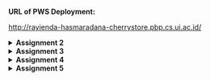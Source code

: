 **URL of PWS Deployment:**

http://rayienda-hasmaradana-cherrystore.pbp.cs.ui.ac.id/

<details>
<Summary><b>Assignment 2</b></Summary>

Questions and Answers
1. Explain how you implemented the checklist above step-by-step (not just following the tutorial)

**Project Implementation**

Creating a new Django project
- made a new directory `cherry-shop` for this project.
- activated virtual environment on the directory `cherry-shop` to avoid Python version conflicts with the command:

```
env\Scripts\activate
```

- made a new file `requirements.txt` and filled it with the following:
```
django
gunicorn
whitenoise
psycopg2-binary
requests
urllib3
```
and installed them with:
```
pip install -r requirements.txt
```

- Initialized the project with:
```
django-admin startproject cherry_shop .
```

- after the project is installed, I added `"localhost"` and `"127.0.0.1"` as a part of the list `ALLOWED_HOST` in the file `settings.py`


- Creating an application `main` in the project

- Made a new app `main` with command:
```
python manage.py startapp main
```
- Make the Template

After the app main is installed, I added `main` to the `INSTALLED_APPS` in the file `settings.py`.

- Made a new directory `template` inside the directory `main` and created a new file `main.html` as a template, and filled `main.html` with placeholder fields `{{ application_name }}`, `{{ name }}`, and `{{ class }}` where the context will be later provided by `views.py`.

- Made the model Product in `models.py` with the attributes name, price, and description.

```
from django.db import models

class Product(models.Model):
    name = models.CharField(max_length=255)
    price = models.IntegerField()
    description = models.TextField()
```

- After the main HTML is done, I created a function `show_main` in `views.py` that will give back response as an HTML template that shows the name of the application, my name, and class.

```
from django.shortcuts import render

def show_main(request):
    context = {
        'application_name': 'cherry-shop',
        'class': 'PBD KKI',
        'name': 'Rayienda Hasmaradana',
    }

    return render(request, "main.html", context)
```
URL Configuration
- Made the file `urls.py` on the directory `main` for routing the `show_main` function in `views.py` to `urls.py` and filled it with:
```
from django.urls import path
from main.views import show_main

app_name = 'main'

urlpatterns = [
    path('', show_main, name='show_main'),
]
```

- Then configured `urls.py` on the directory `cherry_shop` and filled with:
```
from django.contrib import admin
from django.urls import path, include


urlpatterns = [
    path('admin/', admin.site.urls),
    path('', include('main.urls')),

]
```
Git & PWS Deployment
- Made a new repository in github and connect it with my local repository.
- After connected, I did the command `add`, `commit` and `push` to push the changes to the remote repository.
- For deploying to PWS, I created a new PWS project named `cherrystore`, then added this to the list `ALLOWED_HOST`:
```
ALLOWED_HOSTS = ["localhost", "127.0.0.1", "rayienda-hasmaradana-cherrystore.pbp.cs.ui.ac.id"]
```
and push to PWS repository for the deployment.

2. Create a diagram that contains the request client to a Django-based web application and the response it gives, and explain the relationship between urls.py, views.py, models.py, and the html file.

![alt text](pbp_diagram.png)

3. The use of git in software development

Git works as the Version Control System that allows developers to track every changes in their code, and allows them to store their projects in remote repositores such as Github or Gitlab, developers can also collaborate with other developers as a team in the same project.

4. Why is Django used as the starting point for learning software development?

Because django supports rapid development and follows practices like the MVT architecture. It allows beginner developers to understand fundamental concepts like routin, templating, and database management without having to worrying about more codes. Django also has large and well-organized documentation, making it easier for beginners to find information and learn how to use the framework effectively. 

5. Why is the Django model called an ORM?

Because they map python objects to relational database, providing an abstraction layer that simplifies database interaction. ORM abstracts interactions with the database, making it easier to manage data and keeping code consistent and easy to understand.
</details>

<details>
<Summary><b>Assignment 3</b></Summary>

## Assignment 3 - PBD
---
 ### Explain why we need data delivery in implementing a platform.
 Data delivery is important because it supports accurate and timely information flow accross many components of the platform. This improves the platform's functionality and user experience while enabling real-time interaction and decision-making. Without it, the data needed to perform various operations can't be exchanged properly and the platform won't be able to function optimally.

 ### In your opinion, which is better, XML or JSON? Why is JSON more popular than XML?
 In my opinion, JSON is better, also it is more popular than XML because of its efficiency compared to XML. JSON also has simpler syntax, and JSON is integrated with JavaScript, making it to easier to implement on web applications.

 ### Explain the functional usage of is_valid() method in Django forms. Also explain why we need the method in forms.
 `is_valid()` in Django is used to validate data thats included in the form. This method checks if the data submitted by user is in the correct format. If it is valid it will give the result `True` and the data will be processed, if not it will give back `False` and user will get an error message. This method prevents users from submitting invalid data that might lead to errors and may result in security risks.

 ### Why do we need csrf_token when creating a form in Django? What could happen if we did not use csrf_token on a Django form? How could this be leveraged by an attacker?
 `csrf_token` is used to protect web applications from CSRF (Cross-Site Request Forgery) attacks. CSRF tokens ensure that form submissions are made by the authenticated user and not a malicious scripts from the attacker. If we don't add `csrf_token` to the Django form, an attacker could create a malicious request in the form of script/link that automatically sends a request to our server by taking the credentials of the active user. Without this token, the server cannot verify whether the request received comes from a legitimate source, allowing the attacker to perform unwanted actions on behalf of that user, such as changing data or making unauthorized transactions.

 ### Explain how you implemented the checklist above step-by-step (not just following the tutorial).
 

- Create a form that can receive new datas

```python
# forms.py
from django.forms import ModelForm
from main.models import Product

class ShopEntryForm(ModelForm):
    class Meta:
        model = Product
        fields = ["name", "price", "description", "color"]
```

Add an UUID to the model to correctly identify each `Product` model

```python
# models.py
class Product(models.Model):
    id = models.UUIDField(primary_key=True, default=uuid.uuid4, editable=False)
```

- Add a URL path for Form

```python
# urls.py
from django.urls import path

urlpatterns = [
    path('create-product-entry', create_product_entry, name='create_product_entry'),
]
```

- Create an HTML template to show form:
```html
<!-- create_product_entry.html -->
{% extends 'base.html' %} 
{% block content %}
<h1>Add New Product</h1>

<form method="POST">
  {% csrf_token %}
  <table>
    {{ form.as_table }}
    <tr>
      <td></td>
      <td>
        <input type="submit" value="Add Product" />
      </td>
    </tr>
  </table>
</form>

{% endblock %}
```
```html
<!-- main.html -->
{% if not product_entries %}
<p>There are no products in cherry store.</p>
{% else %}
<table>
  <tr>
    <th>Product Name</th>
    <th>Price</th>
    <th>Description</th>
    <th>Color</th>
  </tr>

  {% comment %} This is how to display product
  {% endcomment %} 
  {% for product_entry in product_entries %}
  <tr>
    <td>{{product_entry.name}}</td>
    <td>{{product_entry.price}}</td>
    <td>{{product_entry.description}}</td>
    <td>{{product_entry.color}}</td>
  </tr>
  {% endfor %}
</table>
{% endif %}

<br />

<a href="{% url 'main:create_product_entry' %}">
  <button>Add New Product</button>
</a>
{% endblock content %}
```
```python
# views.py
def show_main(request):
    shop_entry = Product.objects.all()
    context = {
        'application_name': 'cherry-shop',
        'class': 'PBD KKI',
        'name': 'Rayienda Hasmaradana',
        'product_entries' : shop_entry
    }

    return render(request, "main.html", context)
```

Then create a View to show and process input form

```python
# views.py
def create_product_entry(request):
    form = ShopEntryForm(request.POST or None)

    if form.is_valid() and request.method == "POST":
        form.save()
        return redirect('main:show_main')

    context = {'form': form}
    return render(request, "create_product_entry.html", context)
```

- Adding 4 Views Function to View Object in XML and JSON Format

View for XML:

```python
from django.http import HttpResponse
from django.core import serializers

def show_xml(request):
    data = Product.objects.all()
    return HttpResponse(serializers.serialize("xml", data), content_type="application/xml")
```

View for JSON:

```python
from django.http import HttpResponse
from django.core import serializers

def show_json(request):
    data = Product.objects.all()
    return HttpResponse(serializers.serialize("json", data), content_type="application/json")
```

View for XML by ID:

```python
def show_xml_by_id(request, id):
    data = Product.objects.filter(pk=id)
    return HttpResponse(serializers.serialize("xml", data), content_type="application/xml")
```

View for JSON by ID:

```python
def show_json_by_id(request, id):
    data = Product.objects.filter(pk=id)
    return HttpResponse(serializers.serialize("json", data), content_type="application/json")
```

- Make a routing for each views:
Add a URL Routing for each views in the format JSON and XML to `urls.py`:

```python
from django.urls import path
from main.views import show_main, create_product_entry, show_xml, show_json, show_xml_by_id, show_json_by_id
app_name = 'main'

urlpatterns = [

#URL for XML and JSON
    path('xml/', show_xml, name='show_xml'),
    path('json/', show_json, name='show_json'),

#URL for XML and JSON by ID
    path('xml/<str:id>/', show_xml_by_id, name='show_xml_by_id'),
    path('json/<str:id>/', show_json_by_id, name='show_json_by_id'),

]
```

### Accessing the four URLs by using Postman:

**JSON**
 ![alt text](images/postman_json.png)

**XML**
![alt text](images/postman_xml.png)

**JSON by ID**
![alt text](images/postman_json_by_id.png)

**XML by ID**
![alt text](images/postman_xml_by_id.png)
</details>

<details>
<Summary><b>Assignment 4</b></Summary>

## Assignment 4 - PBD

### What is the difference between HttpResponseRedirect() and redirect()?
- HttpResponseRedirect() is a class that gives back response HTTP 302 (which means "Found", i.e., redirection) to redirect the user to another URL. It is lower-level and requires an explicit URL.
example:

```
from django.http import HttpResponseRedirect

def my_view(request):
    return HttpResponseRedirect('/some/url/')
```
- redirect()
redirect() is a shortcut function provided by Django that makes it easier to perform redirects. It is more convenient and flexible, automatically resolving URLs. Preferred in most cases for its simplicity and ease of use. 
example: 

```
from django.shortcuts import redirect

def my_view(request):
    return redirect('/some/url/')
```

### Explain how the Product model is linked with User!
In Django, the ForeignKey relationship is usually used to link the `Product` model with the `User` model. This allows each product to be associated with a specific user.

example:
```
from django.db import models
from django.contrib.auth.models import User

class Product(models.Model):
    name = models.CharField(max_length=100)
    description = models.TextField()
    price = models.IntegerField
    user = models.ForeignKey(User, on_delete=models.CASCADE)  # Link to User model

    def __str__(self):
        return self.name
```
Every time a user made a new product entry, the following entry is linked with the logged in user. The ForeignKey relationship allows a user can have many entries.

### What is the difference between authentication and authorization, and what happens when a user logs in? Explain how Django implements these two concepts.

Authentication is the process of verifying a user's identity, usually through a username and password combination. Authorization determines what a user is allowed to do and which resources they can access once they are authenticated. 

#### What Happens When a User Logs In?
- the user submits credentials info (username and password)
- authentication: the system verifies the provided credentials against stored data
- authorization: the system checks the users permission to determine the actions they can perform and what resources they can access

#### How Django Implements Authentication and Authorization
- authentication:
1. User Model: Django includes a built-in User model that stores user information.
2. Authentication Views: Django provides views for login, logout, and password management.
3. Authentication Backends: Django uses authentication backends to handle the authentication process. The default backend checks the username and password against the User model.
4. Login: The authenticate function verifies the credentials, and the login function creates a session for the user.

- authorization
1. Permissions: Django's User model includes fields for permissions. Permissions can be assigned to users or groups.
2. Groups: Groups are a way to apply permissions to multiple users. Users in a group inherit the group's permissions.
3. Decorators and Mixins: Django provides decorators like @login_required and mixins like PermissionRequiredMixin to restrict access to views based on user authentication and permissions.

### How does Django remember logged-in users? Explain other uses of cookies and whether all cookies are safe to use.

Django uses sessions to remember logged-in users. When a user logs in, Django creates a session and stores the session ID in a cookie on the user's browser. This session ID is then used to identify the user in subsequent requests.

#### Other Uses of Cookies:
Cookies can be used to track user behavior for analytics purposes, store user preferences and settings, and store information to personalize the user experience.

#### Are All Cookies Safe to Use?
Not all cookies are safe to use. Unsecure cookies may be vulnerable to Cross-Site Scripting (XSS) attacks. Security considerations include:

- Secure Cookies : use the `Secure` flag to ensure cookies are only sent over HTTPS
- HttpOnly Cookies: use the `HttpOnly` flag to prevent client-side scripts from accessing the cookie
SameSite Cookies: Use the `SameSite` attribute to prevent cross-site request forgery (CSRF) attacks

### Explain how did you implement the checklist step-by-step (apart from following the tutorial).

1. Implement the Registration, Login, and Logout Functions

##### Registration
- Create a form for new user registration using `UserCreationForm`
- Create a view that handles the registration form and saves the new user to the database
- Redirect the user to the login page after successful registration

```python
# views.py
def register(request):
    form = UserCreationForm()

    if request.method == "POST":
        form = UserCreationForm(request.POST)
        if form.is_valid():
            form.save()
            messages.success(request, 'Your account has been successfully created!')
            return redirect('main:login')
    context = {'form':form}
    return render(request, 'register.html', context)
```

import to `urls.py` and add to `urlspatterns`

```
# urls.py
from main.views import register

urlpatterns = [
    path('register/', register, name='register'),
]
```

- make the template `register.html` to display the registration form

```
{% extends 'base.html' %} {% block meta %}
<title>Register</title>
{% endblock meta %} {% block content %}

<div class="login">
  <h1>Register</h1>

  <form method="POST">
    {% csrf_token %}
    <table>
      {{ form.as_table }}
      <tr>
        <td></td>
        <td><input type="submit" name="submit" value="Register" /></td>
      </tr>
    </table>
  </form>

  {% if messages %}
  <ul>
    {% for message in messages %}
    <li>{{ message }}</li>
    {% endfor %}
  </ul>
  {% endif %}
</div>

{% endblock content %}
```
##### Login 
- Use function `login_user` to handle the login process
- add the login URL in `urls.py`

```
# urls.py
from main.views import login_user

urlpatterns = [
    path('login/', login_user, name='login'),
]
```

##### Logout
- Use function `logout_user` to handle the login process
- add the login URL in `urls.py`
```
# urls.py
from main.views import logout_user

urlpatterns = [
    path('logout/', logout_user, name='logout'),
]
```
add logout button in template

```
<a href="{% url 'main:logout' %}">
  <button>Logout</button>
</a>
```
##### Restricting Access to the Main Page
Make user requires to log in before accessing the web
```
from django.contrib.auth.decorators import login_required

@login_required(login_url='/login')
def show_main(request):
...
```

##### Connecting `Product` with `User`

- Create a model `Product` and add ForeignKey to User

```
# models.py
from django.db import models
from django.contrib.auth.models import User

class Product(models.Model):
    user = models.ForeignKey(User, on_delete=models.CASCADE)
    ...
```

- run the migration to apply changes
```
python manage.py makemigrations
python manage.py migrate
```

modify the function `create_product_entry` in `views.py` to modify the `user` field before saving it to the database to link product to the user that created it

```
def create_product_entry(request):
    form = ShopEntryForm(request.POST or None)

    if form.is_valid() and request.method == "POST":
        product_entry = form.save(commit=False)
        product_entry.user = request.user
        product_entry.save()
        return redirect('main:show_main')

    context = {'form': form}
    return render(request, "create_product_entry.html", context)
```

##### Show logged in user's username

get logged in user's data  in view 
```
# views.py
def show_main(request):
    shop_entry = Product.objects.filter(user=request.user)
    context = {
        'name': request.user.username,
    }
```

display user's information in `main.html`
```
<p>{{ name }}</p>
```

##### Apply Cookies for Last Login

Modify views.py to get last_login
```
# views.py
def show_main(request):
    context = {
        'last_login': request.COOKIES['last_login'],
    }
```
Display the last login:
main.html
```
<h5>Last login session: {{ last_login }}</h5>
```
</details>

<details>
<Summary><b>Assignment 5</b></Summary>

## Assignment 5 - PBD

### If there are multiple CSS selectors for an HTML element, explain the priority order of these CSS selectors!

When multiple CSS selectors apply to the same HTML element, the browser determines which styles to apply based on a set of rules known as specificity. The priority order of CSS selectors is determined by their specificity and the order in which they appear. Here is a detailed explanation of the priority order:

Specificity is calculated based on the types of selectors used in the CSS rule. It is represented as a four-part value: a, b, c, d.

1. Inline Styles (a): Inline styles have the highest specificity. They are applied directly to an element using the style attribute.

Example: <div style="color: red;"></div>
Specificity: 1, 0, 0, 0

2. ID Selectors (b): ID selectors have high specificity and are unique within a document.

Example: #header { color: blue; }
Specificity: 0, 1, 0, 0

3. Class, Attribute, and Pseudo-class Selectors (c): These selectors have moderate specificity.

Example: .container { color: green; }
Example: [type="text"] { color: yellow; }
Example: :hover { color: pink; }
Specificity: 0, 0, 1, 0

4. Element and Pseudo-element Selectors (d): These selectors have the lowest specificity.

Example: div { color: black; }
Example: ::before { content: ""; }
Specificity: 0, 0, 0, 1

Example:
```

<title>CSS Specificity</title>
    <style>
        div { color: black; } /* Specificity: 0, 0, 0, 1 */
        .container { color: green; } /* Specificity: 0, 0, 1, 0 */
        #header { color: blue; } /* Specificity: 0, 1, 0, 0 */
        div#header.container { color: red; } /* Specificity: 0, 1, 1, 1 */
    </style>
```
the element will have the text color red because the selector div#header.container hsa the highest specificity.\

Summary
Inline Styles: Highest priority (1000 points)
ID Selectors: High priority (100 points)
Class, Attribute, and Pseudo-class Selectors: Moderate priority (10 points)
Element and Pseudo-element Selectors: Lowest priority (1 point)


### Why does responsive design become an important concept in web application development? Give examples of applications that have and have not implemented responsive design!

Responsive design is crucial in web application development for several reasons:

User Experience: Responsive design ensures that users have a consistent and optimal experience across different devices, including desktops, tablets, and smartphones. This adaptability enhances user satisfaction and engagement.

Increased Mobile Usage: With the rise in mobile device usage, it's essential for web applications to be accessible and functional on smaller screens. Responsive design addresses this need by adjusting the layout and content to fit various screen sizes.

SEO Benefits: Search engines like Google prioritize mobile-friendly websites in their search results. Implementing responsive design can improve a website's search engine ranking, leading to increased visibility and traffic.

Cost-Effectiveness: Developing a single responsive website is more cost-effective than creating separate versions for desktop and mobile. It reduces development and maintenance efforts.

Future-Proofing: Responsive design prepares web applications for future devices and screen sizes, ensuring long-term usability and relevance.

#### Examples of applications that have  implemented responsive design:

- X: X's web application adjusts the layout and content to different screen sizes

- Google Maps: Google Maps adapts its interface depending on screen size while keeping essential features accessible

#### Examples of applications that have not implemented responsive design:

SIAK NG: Smart interface only available on desktop mode.

### Explain the differences between margin, border, and padding, and how to implement these three things!
1. Margin: The space outside the border of an element. It creates space between the element and its neighboring elements.

2. Border: The line around an element. It creates a frame around an element.

3. Padding: The space inside the border of an element. It creates space around the content of an element.

```
.example {
    margin: 20px;          /* Space outside the border */
    border: 2px solid black; /* Border around the element */
    padding: 10px;         /* Space inside the border, around the content */
}
```

### Explain the concepts of flex box and grid layout along with their uses!

Flexbox (Flexible Box Layout) is a CSS layout module designed to provide a more efficient way to lay out, align, and distribute space among items in a container, even when their size is unknown or dynamic. It is particularly useful for creating responsive layouts.

Uses of Flexbox:
- Allows elements to expand or shrink according to the available space
- Dynamically arranges elements in a row or column
- Ideal for creating horizontal or vertical navigation bars that need to be responsive and evenly spaced

example:
```
.container {
    display: flex;
    flex-direction: row;
    justify-content: space-between; /*divides elements equally*/
    align-items: center;
}
```

Grid Layout is a CSS layout module that provides a two-dimensional grid-based layout system, optimized for responsive design. It allows you to create complex layouts with rows and columns.

Uses of Grid Layout:
- For creating complex, two-dimensional layouts (rows and columns)
- Ideal for two-dimensional layouts, such as complex web page layouts, dashboards, photo galleries, and forms.

example:
```
.container {
    display: grid;
    grid-template-columns: repeat(3, 1fr); /* Creates three equal columns */
    grid-template-rows: auto;
    grid-gap: 10px; /* Space between grid items */
}
```
### Explain how you implemented the checklist above step-by-step (not just following the tutorial)!

- Import tailwind in `base.html`

```
<head>
{% block meta %}
    <meta charset="UTF-8" />
    <meta name="viewport" content="width=device-width, initial-scale=1">
{% endblock meta %}
<script src="https://cdn.tailwindcss.com">
</script>
</head>
```

and add the Tailwind CSS classes to each files in main/templates directory and added a navbar

example: `main.html`

```
{% extends 'base.html' %}
{% load static %}

{% block meta %}
<title>Cherry Store</title>
{% endblock meta %}

{% block content %}
{% include 'navbar.html' %}

<div class="overflow-x-hidden px-4 md:px-8 pb-8 pt-24 min-h-screen" style="background-image: url('/static/image/white-pink-bg.png'); background-size: cover; background-position: center; background-repeat: no-repeat;">
  <div class="p-2 mb-6 relative">
    <div class="relative grid grid-cols-1 z-30 md:grid-cols-3 gap-8">
      {% include "card_info.html" with title='NPM' value=npm %}
      {% include "card_info.html" with title='Name' value=name %}
      {% include "card_info.html" with title='Class' value=class %}
    </div>
    <div class="w-full px-6 absolute top-[44px] left-0 z-20 hidden md:flex">
      <div class="w-full min-h-4 bg-[#800000]">
      </div>
    </div>
    <div class="h-full w-full py-6 absolute top-0 left-0 z-20 md:hidden flex">
      <div class="h-full min-w-4 bg-[#800000] mx-auto">
      </div>
    </div>
  </div>

  <div class="px-3 mb-4">
    <div class="flex rounded-md items-center bg-[#800000] py-2 px-4 w-fit">
      <h1 class="text-white text-center">Last Login: {{ last_login }}</h1>
    </div>
  </div>

  <div class="flex justify-end mb-6">
    <a href="{% url 'main:create_product_entry' %}" class="bg-[#800000] hover:bg-[#660000] text-white font-bold py-2 px-4 rounded-lg transition duration-300 ease-in-out transform hover:-translate-y-1 hover:scale-105">
      Add New Product Entry
    </a>
  </div>

  {% if not product_entries %}
  <div class="flex flex-col items-center justify-center min-h-[24rem] p-6">
    <img src="{% static 'image/very-sad.png' %}" alt="Sad face" class="w-32 h-32 mb-4" />
    <p class="text-center text-gray-600 mt-4">There is no product yet in Cherry Store.</p>
  </div>
  {% else %}
  <div class="columns-1 sm:columns-2 lg:columns-3 gap-6 space-y-6 w-full">
    {% for product_entry in product_entries %}
      {% include 'card_product.html' with product_entry=product_entry %}
    {% endfor %}
  </div>
  {% endif %}
</div>
{% endblock content %}
```
- Add edit and delete feature

```
#views.py
#edit feature
def edit_product(request, id):
    edit_product = Product.objects.get(pk = id)

    form = ShopEntryForm(request.POST or None, instance=edit_product)

    if form.is_valid() and request.method == "POST":
        form.save()
        return HttpResponseRedirect(reverse('main:show_main'))

    context = {'form': form}
    return render(request, "edit_product.html", context)

#delete feature
def delete_product(request, id):
    delete_product = Product.objects.get(pk = id)
    delete_product.delete()
    return HttpResponseRedirect(reverse('main:show_main'))

```

add imports to `views.py` file

```
from django.shortcuts import reverse
from django.http import HttpResponseRedirect
```

create an HTML file named `edit_product.html` and fill it with this code:

```
{% extends 'base.html' %}
{% load static %}
{% block meta %}
<title>Edit Product</title>
{% endblock meta %}

{% block content %}
{% include 'navbar.html' %}
<div class="flex flex-col min-h-screen " style="background-image: url('/static/image/flower3.png'); background-size: cover; background-position: center; background-repeat: no-repeat;">
  <div class="container mx-auto px-4 py-8 mt-16 max-w-xl">
    <h1 class="text-3xl font-bold text-center mb-8 text-black">Edit Product Entry</h1>
  
    <div class="bg-white rounded-lg p-6 form-style">
      <form method="POST" class="space-y-6">
          {% csrf_token %}
          {% for field in form %}
              <div class="flex flex-col">
                  <label for="{{ field.id_for_label }}" class="mb-2 font-semibold text-gray-700">
                      {{ field.label }}
                  </label>
                  <div class="w-full">
                      {{ field }}
                  </div>
                  {% if field.help_text %}
                      <p class="mt-1 text-sm text-gray-500">{{ field.help_text }}</p>
                  {% endif %}
                  {% for error in field.errors %}
                      <p class="mt-1 text-sm text-red-600">{{ error }}</p>
                  {% endfor %}
              </div>
          {% endfor %}
          <div class="flex justify-center mt-6">
              <button type="submit" class="bg-[#800000] text-white font-semibold px-6 py-3 rounded-lg hover:bg-[#750000] transition duration-300 ease-in-out w-full">
                  Edit Product
              </button>
          </div>
      </form>
  </div>
  </div>
</div>
{% endblock %}
```

add URL path to `urls.py`

```
...
from main.views import edit_product
from main.views import delete_product
app_name = 'main'

urlpatterns = [
path('edit-product/<uuid:id>', edit_product, name='edit_product'),
path('delete/<uuid:id>', delete_product, name='delete_product'),
...
]
```

modify the `main.html` to add edit and delete button
```
...
<tr>
    ...
    <td>
        <a href="{% url 'main:edit_product' product_entry.pk %}">
            <button>
                Edit
            </button>
        </a>
    </td>
    <td>
        <a href="{% url 'main:delete_product' product_entry.pk %}">
            <button>
                Delete
            </button>
        </a>
    </td>
</tr>
...
```

- Adding navigation bar

create new HTML file named `navbar.html` under the folder `templates` in the main directory and fill with this code:

```
<nav class="shadow-lg fixed top-0 left-0 z-40 w-screen" style="background-color: #800000;">
  <div class="max-w-7xl mx-auto px-4 sm:px-6 lg:px-8">
    <div class="flex items-center justify-between h-16">
      <div class="flex items-center">
        <h1 class="text-2xl font-bold text-center text-white">Cherry Store</h1>
      </div>
      <!-- Desktop Navbar -->
      <div class="hidden md:flex items-center">
        <a href="#" class="text-gray-300 hover:text-white mx-4">Home</a>
        <a href="#" class="text-gray-300 hover:text-white mx-4">Products</a>
        <a href="#" class="text-gray-300 hover:text-white mx-4">Categories</a>
        <a href="#" class="text-gray-300 hover:text-white mx-4">Cart</a>

        {% if user.is_authenticated %}
          <span class="text-gray-300 mx-4">Welcome, {{ user.username }}♥ </span>
          <a href="{% url 'main:logout' %}" class="text-center bg-red-500 hover:bg-red-600 text-white font-bold py-2 px-4 rounded transition duration-300">
            Logout
          </a>
        {% else %}
          <a href="{% url 'main:login' %}" class="text-center bg-blue-500 hover:bg-blue-600 text-white font-bold py-2 px-4 rounded transition duration-300 mx-2">
            Login
          </a>
          <a href="{% url 'main:register' %}" class="text-center bg-green-500 hover:bg-green-600 text-white font-bold py-2 px-4 rounded transition duration-300">
            Register
          </a>
        {% endif %}
      </div>
      
      <!-- Add Mobile Hamburger Menu Button -->
      <div class="md:hidden flex items-center">
        <button class="mobile-menu-button">
          <svg class="w-6 h-6 text-white" fill="none" stroke-linecap="round" stroke-linejoin="round" stroke-width="2" viewBox="0 0 24 24" stroke="currentColor">
            <path d="M4 6h16M4 12h16M4 18h16"></path>
          </svg>
        </button>
      </div>
    </div>
  </div>

  <!-- Mobile Menu -->
  <div class="mobile-menu hidden md:hidden px-4 w-full">
    <div class="pt-2 pb-3 space-y-1 mx-auto">
      <a href="#" class="block text-gray-300 hover:bg-gray-700 hover:text-white px-3 py-2 rounded-md text-base font-medium">Home</a>
      <a href="#" class="block text-gray-300 hover:bg-gray-700 hover:text-white px-3 py-2 rounded-md text-base font-medium">Products</a>
      <a href="#" class="block text-gray-300 hover:bg-gray-700 hover:text-white px-3 py-2 rounded-md text-base font-medium">Categories</a>
      <a href="#" class="block text-gray-300 hover:bg-gray-700 hover:text-white px-3 py-2 rounded-md text-base font-medium">Cart</a>
      {% if user.is_authenticated %}
        <span class="block text-gray-300 px-3 py-2">Welcome, {{ user.username }}</span>
        <a href="{% url 'main:logout' %}" class="block text-center bg-red-500 hover:bg-red-600 text-white font-bold py-2 px-4 rounded transition duration-300">
          Logout
        </a>
      {% else %}
        <a href="{% url 'main:login' %}" class="block text-center bg-blue-500 hover:bg-blue-600 text-white font-bold py-2 px-4 rounded transition duration-300 mb-2">
          Login
        </a>
        <a href="{% url 'main:register' %}" class="block text-center bg-green-500 hover:bg-green-600 text-white font-bold py-2 px-4 rounded transition duration-300">
          Register
        </a>
      {% endif %}
    </div>
  </div>

  <script>
    const btn = document.querySelector("button.mobile-menu-button");
    const menu = document.querySelector(".mobile-menu");

    btn.addEventListener("click", () => {
      menu.classList.toggle("hidden");
    });
  </script>
</nav>
```

- Configure static files

added these codes to `settings.py`
```
MIDDLEWARE = [
    'django.middleware.security.SecurityMiddleware',
    'whitenoise.middleware.WhiteNoiseMiddleware', # Add it directly under SecurityMiddleware
    ...
]

...
STATIC_URL = '/static/'
if DEBUG:
    STATICFILES_DIRS = [
        BASE_DIR / 'static' 
    ]
else:
    STATIC_ROOT = BASE_DIR / 'static'
...
```

- Add CSS for styling

Create a new file `global.css` under the folder `static` in the root directory
```
body {
    background-color: #800000; /* Set background color to maroon */
    color: #ffffff; /* Ensure text is white for contrast */
}

.form-style form input, form textarea, form select {
    width: 100%;
    padding: 0.5rem;
    border: 2px solid #bcbcbc;
    border-radius: 0.375rem;
    background-color: #ffffff;
    color: #000000;
}
.form-style form input:focus, form textarea:focus, form select:focus {
    outline: none;
    border-color: #800000;
    box-shadow: 0 0 0 3px #800000;
}
@keyframes shine {
    0% { background-position: -200% 0; }
    100% { background-position: 200% 0; }
}
.animate-shine {
    background: linear-gradient(120deg, rgba(255, 255, 255, 0.3), rgba(255, 255, 255, 0.1) 50%, rgba(255, 255, 255, 0.3));
    background-size: 200% 100%;
}
```

Add these code to `base.html` to link `global.css` and Tailwind script to `base.html`

```
{% load static %}
<!DOCTYPE html>
<html lang="en">
  <head>
    <meta charset="UTF-8" />
    <meta name="viewport" content="width=device-width, initial-scale=1.0" />
    {% block meta %} {% endblock meta %}
    <script src="https://cdn.tailwindcss.com"></script>
    <link rel="stylesheet" href="{% static 'css/global.css' %}"/>
  </head>
  <body>
    {% block content %} {% endblock content %}
  </body>
</html>
```
- Styling the login, register, home, edit, and add new product page

`login.html`
```
{% extends 'base.html' %}

{% block meta %}
<title>Login</title>
{% endblock meta %}

{% block content %}
<div class="min-h-screen flex items-center justify-center w-screen py-12 px-4 sm:px-6 lg:px-8"
     style="background-image: url('/static/image/flower7.png'); background-size: cover; background-position: center; background-repeat: no-repeat;">  
  <div class="max-w-md w-full space-y-8">
    <div>
      <h2 class="mt-6 text-center text-black text-3xl font-extrabold text-gray-900">
        Login to your account
      </h2>
    </div>
    <form class="mt-8 space-y-6" method="POST" action="">
      {% csrf_token %}
      <input type="hidden" name="remember" value="true">
      <div class="rounded-md shadow-sm -space-y-px">
        <div>
          <label for="username" class="sr-only">Username</label>
          <input id="username" name="username" type="text" required class="appearance-none rounded-none relative block w-full px-3 py-2 border border-gray-300 placeholder-gray-500 text-gray-900 rounded-t-md focus:outline-none focus:ring-indigo-500 focus:border-indigo-500 focus:z-10 sm:text-sm" placeholder="Username">
        </div>
        <div>
          <label for="password" class="sr-only">Password</label>
          <input id="password" name="password" type="password" required class="appearance-none rounded-none relative block w-full px-3 py-2 border border-gray-300 placeholder-gray-500 text-gray-900 rounded-b-md focus:outline-none focus:ring-indigo-500 focus:border-indigo-500 focus:z-10 sm:text-sm" placeholder="Password">
        </div>
      </div>

      <div>
        <button type="submit" class="group relative w-full flex justify-center py-2 px-4 border border-transparent text-sm font-medium rounded-md text-white bg-[#800000] hover:bg-[#750000] focus:outline-none focus:ring-2 focus:ring-offset-2 focus:ring-indigo-500">
          Sign in
        </button>
      </div>
    </form>

    {% if messages %}
    <div class="mt-4">
      {% for message in messages %}
      {% if message.tags == "success" %}
            <div class="bg-green-100 border border-green-400 text-green-700 px-4 py-3 rounded relative" role="alert">
                <span class="block sm:inline">{{ message }}</span>
            </div>
        {% elif message.tags == "error" %}
            <div class="bg-red-100 border border-red-400 text-red-700 px-4 py-3 rounded relative" role="alert">
                <span class="block sm:inline">{{ message }}</span>
            </div>
        {% else %}
            <div class="bg-blue-100 border border-blue-400 text-blue-700 px-4 py-3 rounded relative" role="alert">
                <span class="block sm:inline">{{ message }}</span>
            </div>
        {% endif %}
      {% endfor %}
    </div>
    {% endif %}

    <div class="text-center mt-4">
      <p class="text-sm text-black">
        Don't have an account yet?
        <a href="{% url 'main:register' %}" class="font-medium text-indigo-200 hover:text-indigo-300">
          Register Now
        </a>
      </p>
    </div>
  </div>
</div>
{% endblock content %}
```

`register.html`
```
{% extends 'base.html' %}

{% block meta %}
<title>Register</title>
{% endblock meta %}

{% block content %}
<div class="min-h-screen flex items-center justify-center w-screen py-12 px-4 sm:px-6 lg:px-8"
     style="background-image: url('/static/image/flower7.png'); background-size: cover; background-position: center; background-repeat: no-repeat;">  
  <div class="max-w-md w-full space-y-8 form-style">
    <div>
      <h2 class="mt-6 text-center text-3xl font-extrabold text-black">
        Create your account
      </h2>
    </div>
    <form class="mt-8 space-y-6" method="POST">
      {% csrf_token %}
      <input type="hidden" name="remember" value="true">
      <div class="rounded-md shadow-sm -space-y-px">
        {% for field in form %}
          <div class="{% if not forloop.first %}mt-4{% endif %}">
            <label for="{{ field.id_for_label }}" class="mb-2 font-semibold text-black">
              {{ field.label }}
            </label>
            <div class="relative">
              {{ field }}
              <div class="absolute inset-y-0 right-0 pr-3 flex items-center pointer-events-none">
                {% if field.errors %}
                  <svg class="h-5 w-5 text-red-500" fill="currentColor" viewBox="0 0 20 20">
                    <path fill-rule="evenodd" d="M18 10a8 8 0 11-16 0 8 8 0 0116 0zm-7 4a1 1 0 11-2 0 1 1 0 012 0zm-1-9a1 1 0 00-1 1v4a1 1 0 102 0V6a1 1 0 00-1-1z" clip-rule="evenodd" />
                  </svg>
                {% endif %}
              </div>
            </div>
            {% if field.errors %}
              {% for error in field.errors %}
                <p class="mt-1 text-sm text-red-600">{{ error }}</p>
              {% endfor %}
            {% endif %}
          </div>
        {% endfor %}
      </div>

      <div>
        <button type="submit" class="group relative w-full flex justify-center py-2 px-4 border border-transparent text-sm font-medium rounded-md text-white bg-[#800000] hover:bg-[#750000] focus:outline-none focus:ring-2 focus:ring-offset-2 focus:ring-indigo-500">
          Register
        </button>
      </div>
    </form>

    {% if messages %}
    <div class="mt-4">
      {% for message in messages %}
      <div class="bg-red-100 border border-red-400 text-red-700 px-4 py-3 rounded relative" role="alert">
        <span class="block sm:inline">{{ message }}</span>
      </div>
      {% endfor %}
    </div>
    {% endif %}

    <div class="text-center mt-4">
      <p class="text-sm text-black">
        Already have an account?
        <a href="{% url 'main:login' %}" class="font-medium text-indigo-200 hover:text-indigo-300">
          Login here
        </a>
      </p>
    </div>
  </div>
</div>
{% endblock content %}
```
`card_info.html`

```
<div class="rounded-xl overflow-hidden border-2" style="background-color: #800000; border-color: #4c0000;">
  <div class="p-4 animate-shine">
    <h5 class="text-lg font-semibold text-gray-200">{{ title }}</h5>
    <p class="text-white">{{ value }}</p>
  </div>
</div>
```

`card_product.html`

```
<div class="relative break-inside-avoid">
  <div class="absolute top-2 z-10 left-1/2 -translate-x-1/2 flex items-center -space-x-2">
    <div class="w-[3rem] h-8 bg-pink-200 rounded-md opacity-80 -rotate-90"></div>
  </div>
  <div class="relative top-5 shadow-md rounded-lg mb-6 break-inside-avoid flex flex-col border-2 border-white-300 transform rotate-1 hover:rotate-0 transition-transform duration-300"
     style="background-image: url('/static/image/flower2.jpg'); background-size: cover; background-position: center; background-repeat: no-repeat;">
    <div class="p-4 rounded-t-lg border-b-2" style="background-color: #923939; border-color: #d2b7b7;">
      <h3 class="font-bold text-xl mb-2">{{ product_entry.name }}</h3>
      <p class="text-black-600">{{ product_entry.price }}</p>
    </div>
    <div class="p-4">
      <p class="font-semibold text-black mb-2">Description</p> 
      <p class="text-gray-700 mb-2">
        <span class="bg-[linear-gradient(to_bottom,transparent_0%,transparent_calc(100%_-_1px),#CDC1FF_calc(100%_-_1px))] bg-[length:100%_1.5rem] pb-1">{{ product_entry.description }}</span>
      </p>
      <p class="font-semibold text-black mb-2">Color</p> 
      <p class="text-gray-700 mb-2">
        <span class="bg-[linear-gradient(to_bottom,transparent_0%,transparent_calc(100%_-_1px),#CDC1FF_calc(100%_-_1px))] bg-[length:100%_1.5rem] pb-1">{{ product_entry.color }}</span>
      </p>
    </div>
  </div>
  <div class="absolute top-0 -right-4 flex space-x-1">
    <a href="{% url 'main:edit_product' product_entry.pk %}" class="bg-yellow-500 hover:bg-yellow-600 text-white rounded-full p-2 transition duration-300 shadow-md">
      <svg xmlns="http://www.w3.org/2000/svg" class="h-9 w-9" viewBox="0 0 20 20" fill="currentColor">
        <path d="M13.586 3.586a2 2 0 112.828 2.828l-.793.793-2.828-2.828.793-.793zM11.379 5.793L3 14.172V17h2.828l8.38-8.379-2.83-2.828z" />
      </svg>
    </a>
    <a href="{% url 'main:delete_product' product_entry.pk %}" class="bg-red-500 hover:bg-red-600 text-white rounded-full p-2 transition duration-300 shadow-md">
      <svg xmlns="http://www.w3.org/2000/svg" class="h-9 w-9" viewBox="0 0 20 20" fill="currentColor">
        <path fill-rule="evenodd" d="M9 2a1 1 0 00-.894.553L7.382 4H4a1 1 0 000 2v10a2 2 0 002 2h8a2 2 0 002-2V6a1 1 0 100-2h-3.382l-.724-1.447A1 1 0 0011 2H9zM7 8a1 1 0 012 0v6a1 1 0 11-2 0V8zm5-1a1 1 0 00-1 1v6a1 1 0 102 0V8a1 1 0 00-1-1z" clip-rule="evenodd" />
      </svg>
    </a>
  </div>
</div>
```

modify `main.html`
```
{% extends 'base.html' %}
{% load static %}

{% block meta %}
<title>Cherry Store</title>
{% endblock meta %}

{% block content %}
{% include 'navbar.html' %}

<div class="overflow-x-hidden px-4 md:px-8 pb-8 pt-24 min-h-screen" style="background-image: url('/static/image/white-pink-bg.png'); background-size: cover; background-position: center; background-repeat: no-repeat;">
  <div class="p-2 mb-6 relative">
    <div class="relative grid grid-cols-1 z-30 md:grid-cols-3 gap-8">
      {% include "card_info.html" with title='NPM' value=npm %}
      {% include "card_info.html" with title='Name' value=name %}
      {% include "card_info.html" with title='Class' value=class %}
    </div>
    <div class="w-full px-6 absolute top-[44px] left-0 z-20 hidden md:flex">
      <div class="w-full min-h-4 bg-[#800000]">
      </div>
    </div>
    <div class="h-full w-full py-6 absolute top-0 left-0 z-20 md:hidden flex">
      <div class="h-full min-w-4 bg-[#800000] mx-auto">
      </div>
    </div>
  </div>

  <div class="px-3 mb-4">
    <div class="flex rounded-md items-center bg-[#800000] py-2 px-4 w-fit">
      <h1 class="text-white text-center">Last Login: {{ last_login }}</h1>
    </div>
  </div>

  <div class="flex justify-end mb-6">
    <a href="{% url 'main:create_product_entry' %}" class="bg-[#800000] hover:bg-[#660000] text-white font-bold py-2 px-4 rounded-lg transition duration-300 ease-in-out transform hover:-translate-y-1 hover:scale-105">
      Add New Product Entry
    </a>
  </div>

  {% if not product_entries %}
  <div class="flex flex-col items-center justify-center min-h-[24rem] p-6">
    <img src="{% static 'image/very-sad.png' %}" alt="Sad face" class="w-32 h-32 mb-4" />
    <p class="text-center text-gray-600 mt-4">There is no product yet in Cherry Store.</p>
  </div>
  {% else %}
  <div class="columns-1 sm:columns-2 lg:columns-3 gap-6 space-y-6 w-full">
    {% for product_entry in product_entries %}
      {% include 'card_product.html' with product_entry=product_entry %}
    {% endfor %}
  </div>
  {% endif %}
</div>
{% endblock content %}
```

styling `create_product_entry.html`

```
{% extends 'base.html' %}
{% load static %}
{% block meta %}
<title>Add Product</title>
{% endblock meta %}

{% block content %}
{% include 'navbar.html' %}

<div class="flex flex-col min-h-screen " style="background-image: url('/static/image/flower3.png'); background-size: cover; background-position: center; background-repeat: no-repeat;">
  <div class="container mx-auto px-4 py-8 mt-16 max-w-xl">
    <h1 class="text-3xl font-bold text-center mb-8 text-black">Add New Product Entry</h1>
  
    <div class="bg-white shadow-md rounded-lg p-6 form-style">
      <form method="POST" class="space-y-6">
        {% csrf_token %}
        {% for field in form %}
          <div class="flex flex-col">
            <label for="{{ field.id_for_label }}" class="mb-2 font-semibold text-gray-700">
              {{ field.label }}
            </label>
            <div class="w-full">
              {{ field }}
            </div>
            {% if field.help_text %}
              <p class="mt-1 text-sm text-gray-500">{{ field.help_text }}</p>
            {% endif %}
            {% for error in field.errors %}
              <p class="mt-1 text-sm text-red-600">{{ error }}</p>
            {% endfor %}
          </div>
        {% endfor %}
        <div class="flex justify-center mt-6">
          <button type="submit" class="bg-[#800000] text-white font-semibold px-6 py-3 rounded-lg hover:bg-[#750000] transition duration-300 ease-in-out w-full">
            Add Product Entry
          </button>
        </div>
      </form>
    </div>
  </div>
</div>

{% endblock %}
```

styling `edit_product.html`

```
{% extends 'base.html' %}
{% load static %}
{% block meta %}
<title>Edit Product</title>
{% endblock meta %}

{% block content %}
{% include 'navbar.html' %}
<div class="flex flex-col min-h-screen " style="background-image: url('/static/image/flower3.png'); background-size: cover; background-position: center; background-repeat: no-repeat;">
  <div class="container mx-auto px-4 py-8 mt-16 max-w-xl">
    <h1 class="text-3xl font-bold text-center mb-8 text-black">Edit Product Entry</h1>
  
    <div class="bg-white rounded-lg p-6 form-style">
      <form method="POST" class="space-y-6">
          {% csrf_token %}
          {% for field in form %}
              <div class="flex flex-col">
                  <label for="{{ field.id_for_label }}" class="mb-2 font-semibold text-gray-700">
                      {{ field.label }}
                  </label>
                  <div class="w-full">
                      {{ field }}
                  </div>
                  {% if field.help_text %}
                      <p class="mt-1 text-sm text-gray-500">{{ field.help_text }}</p>
                  {% endif %}
                  {% for error in field.errors %}
                      <p class="mt-1 text-sm text-red-600">{{ error }}</p>
                  {% endfor %}
              </div>
          {% endfor %}
          <div class="flex justify-center mt-6">
              <button type="submit" class="bg-[#800000] text-white font-semibold px-6 py-3 rounded-lg hover:bg-[#750000] transition duration-300 ease-in-out w-full">
                  Edit Product
              </button>
          </div>
      </form>
  </div>
  </div>
</div>
{% endblock %}
```
</details>